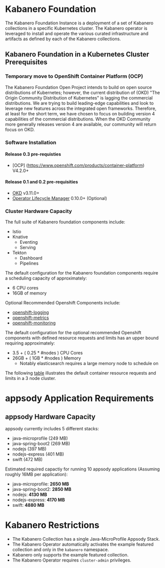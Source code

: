# Kabanero Foundation

The Kabanero Foundation Instance is a deployment of a set of Kabanero collections in a specific Kubernetes cluster.  The Kabanero operator is leveraged to install and operate the various curated infrastructure and artifacts as defined by each of the Kabanero collections. 


## Kabanero Foundation in a Kubernetes Cluster Prerequisites 

### Temporary move to OpenShift Container Platform (OCP)

The Kabanero Foundation Open Project intends to build on open source distributions of Kubernetes; however, the current distribution of (OKD) "The Origin Community Distribution of Kubernetes" is lagging the commercial distributions.   We are trying to build leading-edge capabilities and look to leverage new features across the integrated open frameworks.  Therefore, at least for the short term, we have chosen to focus on building version 4 capabilities of the commercial distributions.  When the OKD Community more generally releases version 4 are available, our community will return focus on OKD.

### Software Installation

#### Release 0.3 pre-requisties

 - [OCP] (https://www.openshift.com/products/container-platform)  V4.2.0+

#### Release 0.1 and 0.2 pre-requisities

- [OKD](https://www.okd.io/) v3.11.0+
- [Operator Lifecycle Manager](https://github.com/operator-framework/operator-lifecycle-manager/releases) 0.10.0+ (Optional)


### Cluster Hardware Capacity

The full suite of Kabanero foundation components include: 
  - Istio
  - Knative 
    - Eventing
    - Serving
  - Tekton 
    - Dashboard
    - Pipelines

The default configuration for the Kabanero foundation components require a scheduling capacity of approximately:
  - 6 CPU cores
  - 16GB of memory

Optional Recommended Openshift Components include:

  - [openshift-logging](https://docs.openshift.com/container-platform/3.11/install_config/aggregate_logging.html)
  - [openshift-metrics](https://docs.openshift.com/container-platform/3.11/install_config/cluster_metrics.html)
  - [openshift-monitoring](https://docs.openshift.com/container-platform/3.11/install_config/prometheus_cluster_monitoring.html)

The default configuration for the optional recommended Openshift components with defined resource requests and limits has an upper bound requiring approximately:
  - 3.5 + ( 0.25 * #nodes ) CPU Cores
  - 26GB + ( 1GB * #nodes ) Memory
    - Notably elasticsearch requires a large memory node to schedule on

The following [table](prereq-details.md) illustrates the default container resource requests and limits in a 3 node cluster.

# appsody Application Requirements

## appsody Hardware Capacity

appsody currently includes 5 different stacks:
  - java-microprofile (249 MB)
  - java-spring-boot2 (269 MB)
  - nodejs (397 MB)
  - nodejs-express (401 MB)
  - swift (472 MB)
  
 Estimated required capactiy for running 10 appsody applications (Assuming roughly 16MB per application):
  - java-microprofile: **2650 MB**
  - java-spring-boot2: **2850 MB**
  - nodejs: **4130 MB**
  - nodejs-express: **4170 MB**
  - swift: **4880 MB**
 
 # Kabanero Restrictions

  - The Kabanero Collection has a single Java-MicroProfile Appsody Stack. 
  - The Kabanero Operator automatically activates the example featured collection and only in the `kabanero` namespace.
  - Kabanero only supports the example featured collection.
  - The Kabanero Operator requires `cluster-admin` privileges.
 
